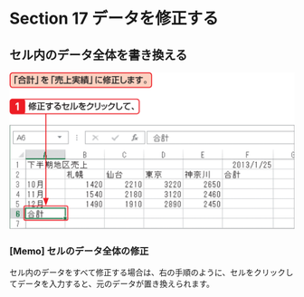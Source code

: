 # Section 17 データを修正する

## セル内のデータ全体を書き換える

![](001.png)

### [Memo] セルのデータ全体の修正

セル内のデータをすべて修正する場合は、右の手順のように、セルをクリックしてデータを入力すると、元のデータが置き換えられます。
